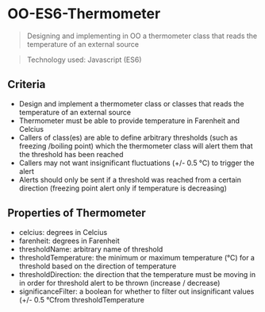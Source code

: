 # OO-ES6-Thermometer

> Designing and implementing in OO a thermometer class that reads the temperature of an external source

> Technology used: Javascript (ES6)

## Criteria

- Design and implement a thermometer class or classes that reads the temperature of an external source
- Thermometer must be able to provide temperature in Farenheit and Celcius
- Callers of class(es) are able to define arbitrary thresholds (such as freezing /boiling point) which the thermometer class will alert them that the threshold has been reached
- Callers may not want insignificant fluctuations (+/- 0.5 °C) to trigger the alert
- Alerts should only be sent if a threshold was reached from a certain direction (freezing point alert only if temperature is decreasing)

## Properties of Thermometer

- celcius: degrees in Celcius
- farenheit: degrees in Farenheit
- thresholdName: arbitrary name of threshold
- thresholdTemperature: the minimum or maximum temperature (°C) for a threshold based on the direction of temperature
- thresholdDirection: the direction that the temperature must be moving in in order for threshold alert to be thrown (increase / decrease)
- significanceFilter: a boolean for whether to filter out insignificant values (+/- 0.5 °Cfrom thresholdTemperature
